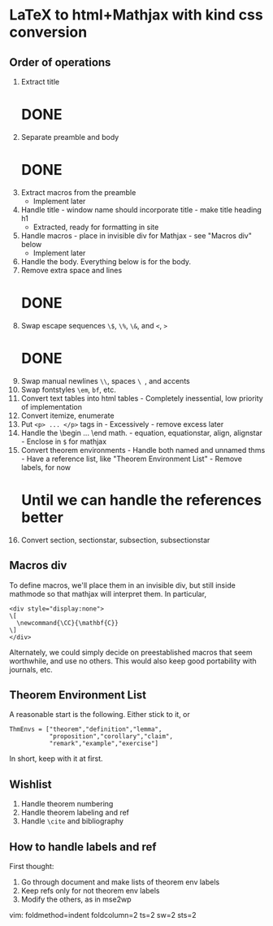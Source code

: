 
LaTeX to html+Mathjax with kind css conversion
==============================================

Order of operations
-------------------
  1. Extract title
      # DONE
  2. Separate preamble and body
      # DONE
  3. Extract macros from the preamble
      * Implement later
  4. Handle title
    - window name should incorporate title
    - make title heading h1
      * Extracted, ready for formatting in site
  5. Handle macros
    - place in invisible div for Mathjax
    - see "Macros div" below
      * Implement later
  6. Handle the body. Everything below is for the body.
  7. Remove extra space and lines
      # DONE
  8. Swap escape sequences `\$`, `\%`, `\&`, and `<`, `>`
      # DONE
  9. Swap manual newlines `\\`, spaces `\ `, and accents
  10. Swap fontstyles `\em`, `bf`, etc.
  11. Convert text tables into html tables
    - Completely inessential, low priority of implementation
  12. Convert itemize, enumerate
  13. Put `<p> ... </p>` tags in
    - Excessively - remove excess later
  14. Handle the \begin ... \end math.
    - equation, equationstar, align, alignstar
    - Enclose in `$` for mathjax
  15. Convert theorem environments
    - Handle both named and unnamed thms
    - Have a reference list, like "Theorem Environment List"
    - Remove labels, for now
      # Until we can handle the references better
  16. Convert section, sectionstar, subsection, subsectionstar


Macros div
----------
To define macros, we'll place them in an invisible div, but
still inside mathmode so that mathjax will interpret them.
In particular,

    <div style="display:none">
    \[
      \newcommand{\CC}{\mathbf{C}}
    \]
    </div>

Alternately, we could simply decide on preestablished macros
that seem worthwhile, and use no others. This would also keep
good portability with journals, etc.


Theorem Environment List
------------------------
A reasonable start is the following. Either stick to it, or

    ThmEnvs = ["theorem","definition","lemma",
               "proposition","corollary","claim",
               "remark","example","exercise"]

In short, keep with it at first.


Wishlist
--------
  1. Handle theorem numbering
  2. Handle theorem labeling and ref
  3. Handle `\cite` and bibliography


How to handle labels and ref
----------------------------
First thought:
  1. Go through document and make lists of theorem env labels
  2. Keep refs only for not theorem env labels
  3. Modify the others, as in mse2wp


vim: foldmethod=indent foldcolumn=2 ts=2 sw=2 sts=2
